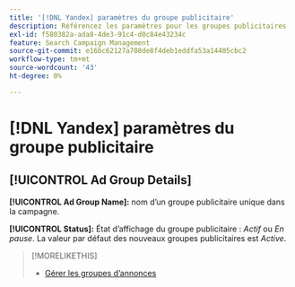 ```yaml
---
title: '[!DNL Yandex] paramètres du groupe publicitaire'
description: Référencez les paramètres pour les groupes publicitaires  [!DNL Yandex] .
exl-id: f580382a-ada8-4de3-91c4-d0c84e43234c
feature: Search Campaign Management
source-git-commit: e16bc62127a708de8f4deb1eddfa53a14405cbc2
workflow-type: tm+mt
source-wordcount: '43'
ht-degree: 0%

---
```


# [!DNL Yandex] paramètres du groupe publicitaire

## [!UICONTROL Ad Group Details]

**[!UICONTROL Ad Group Name]:** nom d’un groupe publicitaire unique dans la campagne.

**[!UICONTROL Status]:** État d’affichage du groupe publicitaire : *Actif* ou *En pause*. La valeur par défaut des nouveaux groupes publicitaires est *Active*.

>[!MORELIKETHIS]
>
>* [Gérer les groupes d’annonces](/help/search-social-commerce/campaign-management/campaigns/ad-group-manage.md)
